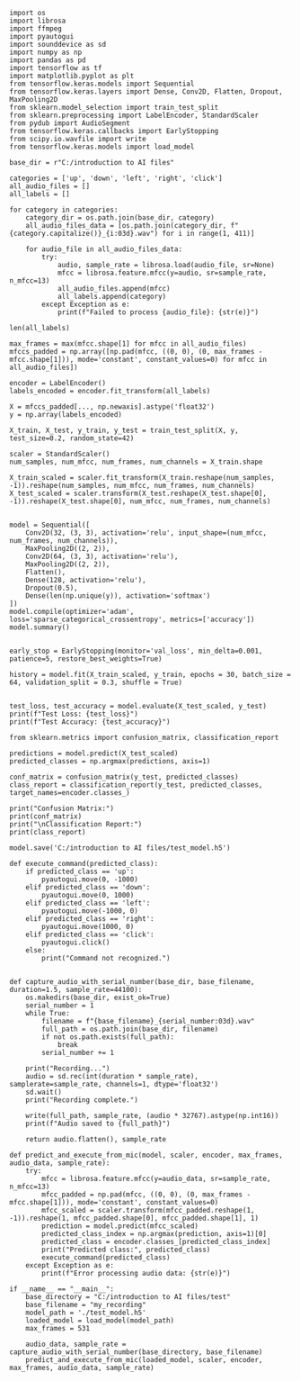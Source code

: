     import os
    import librosa
    import ffmpeg
    import pyautogui
    import sounddevice as sd
    import numpy as np
    import pandas as pd
    import tensorflow as tf
    import matplotlib.pyplot as plt
    from tensorflow.keras.models import Sequential
    from tensorflow.keras.layers import Dense, Conv2D, Flatten, Dropout, MaxPooling2D    
    from sklearn.model_selection import train_test_split
    from sklearn.preprocessing import LabelEncoder, StandardScaler
    from pydub import AudioSegment
    from tensorflow.keras.callbacks import EarlyStopping
    from scipy.io.wavfile import write
    from tensorflow.keras.models import load_model

    base_dir = r"C:/introduction to AI files" 

    categories = ['up', 'down', 'left', 'right', 'click']
    all_audio_files = []
    all_labels = []

    for category in categories:
        category_dir = os.path.join(base_dir, category)
        all_audio_files_data = [os.path.join(category_dir, f"{category.capitalize()}_{i:03d}.wav") for i in range(1, 411)]

        for audio_file in all_audio_files_data:
            try:
                audio, sample_rate = librosa.load(audio_file, sr=None)
                mfcc = librosa.feature.mfcc(y=audio, sr=sample_rate, n_mfcc=13) 
                all_audio_files.append(mfcc)
                all_labels.append(category)
            except Exception as e:
                print(f"Failed to process {audio_file}: {str(e)}")

    len(all_labels)

    max_frames = max(mfcc.shape[1] for mfcc in all_audio_files)
    mfccs_padded = np.array([np.pad(mfcc, ((0, 0), (0, max_frames - mfcc.shape[1])), mode='constant', constant_values=0) for mfcc in all_audio_files])

    encoder = LabelEncoder()
    labels_encoded = encoder.fit_transform(all_labels)

    X = mfccs_padded[..., np.newaxis].astype('float32')
    y = np.array(labels_encoded)

    X_train, X_test, y_train, y_test = train_test_split(X, y, test_size=0.2, random_state=42)

    scaler = StandardScaler()
    num_samples, num_mfcc, num_frames, num_channels = X_train.shape

    X_train_scaled = scaler.fit_transform(X_train.reshape(num_samples, -1)).reshape(num_samples, num_mfcc, num_frames, num_channels)
    X_test_scaled = scaler.transform(X_test.reshape(X_test.shape[0], -1)).reshape(X_test.shape[0], num_mfcc, num_frames, num_channels)


    model = Sequential([
        Conv2D(32, (3, 3), activation='relu', input_shape=(num_mfcc, num_frames, num_channels)),
        MaxPooling2D((2, 2)),
        Conv2D(64, (3, 3), activation='relu'),
        MaxPooling2D((2, 2)),
        Flatten(),
        Dense(128, activation='relu'),
        Dropout(0.5),
        Dense(len(np.unique(y)), activation='softmax')
    ])
    model.compile(optimizer='adam', loss='sparse_categorical_crossentropy', metrics=['accuracy'])
    model.summary()


    early_stop = EarlyStopping(monitor='val_loss', min_delta=0.001, patience=5, restore_best_weights=True)

    history = model.fit(X_train_scaled, y_train, epochs = 30, batch_size = 64, validation_split = 0.3, shuffle = True)


    test_loss, test_accuracy = model.evaluate(X_test_scaled, y_test)
    print(f"Test Loss: {test_loss}")
    print(f"Test Accuracy: {test_accuracy}")

    from sklearn.metrics import confusion_matrix, classification_report

    predictions = model.predict(X_test_scaled)
    predicted_classes = np.argmax(predictions, axis=1)

    conf_matrix = confusion_matrix(y_test, predicted_classes)
    class_report = classification_report(y_test, predicted_classes, target_names=encoder.classes_)

    print("Confusion Matrix:")
    print(conf_matrix)
    print("\nClassification Report:")
    print(class_report)

    model.save('C:/introduction to AI files/test_model.h5')

    def execute_command(predicted_class):
        if predicted_class == 'up':
            pyautogui.move(0, -1000)
        elif predicted_class == 'down':
            pyautogui.move(0, 1000)
        elif predicted_class == 'left':
            pyautogui.move(-1000, 0)
        elif predicted_class == 'right':
            pyautogui.move(1000, 0)
        elif predicted_class == 'click':
            pyautogui.click()
        else:
            print("Command not recognized.")


    def capture_audio_with_serial_number(base_dir, base_filename, duration=1.5, sample_rate=44100):
        os.makedirs(base_dir, exist_ok=True)
        serial_number = 1
        while True:
            filename = f"{base_filename}_{serial_number:03d}.wav"
            full_path = os.path.join(base_dir, filename)
            if not os.path.exists(full_path):
                break
            serial_number += 1
    
        print("Recording...")
        audio = sd.rec(int(duration * sample_rate), samplerate=sample_rate, channels=1, dtype='float32')
        sd.wait()
        print("Recording complete.")
    
        write(full_path, sample_rate, (audio * 32767).astype(np.int16))
        print(f"Audio saved to {full_path}")
    
        return audio.flatten(), sample_rate

    def predict_and_execute_from_mic(model, scaler, encoder, max_frames, audio_data, sample_rate):
        try:
            mfcc = librosa.feature.mfcc(y=audio_data, sr=sample_rate, n_mfcc=13)
            mfcc_padded = np.pad(mfcc, ((0, 0), (0, max_frames - mfcc.shape[1])), mode='constant', constant_values=0)
            mfcc_scaled = scaler.transform(mfcc_padded.reshape(1, -1)).reshape(1, mfcc_padded.shape[0], mfcc_padded.shape[1], 1)
            prediction = model.predict(mfcc_scaled)
            predicted_class_index = np.argmax(prediction, axis=1)[0]
            predicted_class = encoder.classes_[predicted_class_index]
            print("Predicted class:", predicted_class)
            execute_command(predicted_class)
        except Exception as e:
            print(f"Error processing audio data: {str(e)}")
        
    if __name__ == "__main__":
        base_directory = "C:/introduction to AI files/test"
        base_filename = "my_recording"
        model_path = './test_model.h5'
        loaded_model = load_model(model_path)
        max_frames = 531

        audio_data, sample_rate = capture_audio_with_serial_number(base_directory, base_filename)
        predict_and_execute_from_mic(loaded_model, scaler, encoder, max_frames, audio_data, sample_rate)
    
